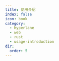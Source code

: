 ```yaml
---
title: 使用介绍
index: false
icon: book
category:
  - hyperlane
  - web
  - rust
  - usage-introduction
dir:
  order: 5
---
```

